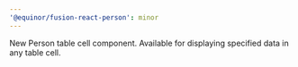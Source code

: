 ```yaml
---
'@equinor/fusion-react-person': minor
---
```


New Person table cell component. Available for displaying specified data in any table cell.
